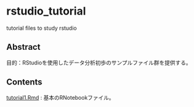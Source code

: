 # rstudio_tutorial
tutorial files to study rstudio

## Abstract

目的：RStudioを使用したデータ分析初歩のサンプルファイル群を提供する。

## Contents

[tutorial1.Rmd](./tutorial1.Rmd) : 基本のRNotebookファイル。

